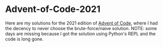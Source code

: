 # Advent-of-Code-2021

Here are my solutions for the 2021 edition of [Advent of Code](https://adventofcode.com/2021/stats), where I had the decency to never choose the brute-force/naive solution.
NOTE: some days are missing because I got the solution using Python's REPL and the code is long gone.
